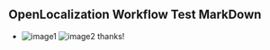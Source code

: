 ## OpenLocalization Workflow Test MarkDown
* ![image1](.\e3189d88-43d3-4906-9a74-e8e4c87d0df9.PNG)   ![image2](.\d14159ef-eb93-4cd8-8b97-c05bccf0587d.png) 
thanks!